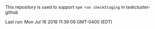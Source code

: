 This repository is used to support `npm run checkStaging` in taskcluster-github

Last run: Mon Jul 16 2018 11:39:06 GMT-0400 (EDT)